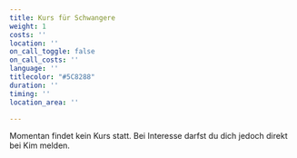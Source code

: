 ```yaml
---
title: Kurs für Schwangere
weight: 1
costs: ''
location: ''
on_call_toggle: false
on_call_costs: ''
language: ''
titlecolor: "#5C8288"
duration: ''
timing: ''
location_area: ''

---
```

Momentan findet kein Kurs statt. Bei Interesse darfst du dich jedoch direkt bei Kim melden. 